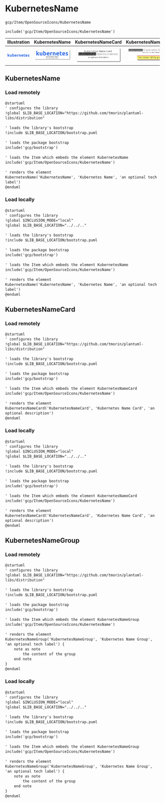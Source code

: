 # KubernetesName


```text
gcp/Item/OpenSourceIcons/KubernetesName
```

```text
include('gcp/Item/OpenSourceIcons/KubernetesName')
```



| Illustration | KubernetesName | KubernetesNameCard | KubernetesNameGroup |
| :---: | :---: | :---: | :---: |
| ![illustration for Illustration](../../../gcp/Item/OpenSourceIcons/KubernetesName.png) | ![illustration for KubernetesName](../../../gcp/Item/OpenSourceIcons/KubernetesName.Local.png) | ![illustration for KubernetesNameCard](../../../gcp/Item/OpenSourceIcons/KubernetesNameCard.Local.png) | ![illustration for KubernetesNameGroup](../../../gcp/Item/OpenSourceIcons/KubernetesNameGroup.Local.png) |




## KubernetesName

### Load remotely
```plantuml
@startuml
' configures the library
!global $LIB_BASE_LOCATION="https://github.com/tmorin/plantuml-libs/distribution"

' loads the library's bootstrap
!include $LIB_BASE_LOCATION/bootstrap.puml

' loads the package bootstrap
include('gcp/bootstrap')

' loads the Item which embeds the element KubernetesName
include('gcp/Item/OpenSourceIcons/KubernetesName')

' renders the element
KubernetesName('KubernetesName', 'Kubernetes Name', 'an optional tech label')
@enduml
```

### Load locally
```plantuml
@startuml
' configures the library
!global $INCLUSION_MODE="local"
!global $LIB_BASE_LOCATION="../../.."

' loads the library's bootstrap
!include $LIB_BASE_LOCATION/bootstrap.puml

' loads the package bootstrap
include('gcp/bootstrap')

' loads the Item which embeds the element KubernetesName
include('gcp/Item/OpenSourceIcons/KubernetesName')

' renders the element
KubernetesName('KubernetesName', 'Kubernetes Name', 'an optional tech label')
@enduml
```

## KubernetesNameCard

### Load remotely
```plantuml
@startuml
' configures the library
!global $LIB_BASE_LOCATION="https://github.com/tmorin/plantuml-libs/distribution"

' loads the library's bootstrap
!include $LIB_BASE_LOCATION/bootstrap.puml

' loads the package bootstrap
include('gcp/bootstrap')

' loads the Item which embeds the element KubernetesNameCard
include('gcp/Item/OpenSourceIcons/KubernetesName')

' renders the element
KubernetesNameCard('KubernetesNameCard', 'Kubernetes Name Card', 'an optional description')
@enduml
```

### Load locally
```plantuml
@startuml
' configures the library
!global $INCLUSION_MODE="local"
!global $LIB_BASE_LOCATION="../../.."

' loads the library's bootstrap
!include $LIB_BASE_LOCATION/bootstrap.puml

' loads the package bootstrap
include('gcp/bootstrap')

' loads the Item which embeds the element KubernetesNameCard
include('gcp/Item/OpenSourceIcons/KubernetesName')

' renders the element
KubernetesNameCard('KubernetesNameCard', 'Kubernetes Name Card', 'an optional description')
@enduml
```

## KubernetesNameGroup

### Load remotely
```plantuml
@startuml
' configures the library
!global $LIB_BASE_LOCATION="https://github.com/tmorin/plantuml-libs/distribution"

' loads the library's bootstrap
!include $LIB_BASE_LOCATION/bootstrap.puml

' loads the package bootstrap
include('gcp/bootstrap')

' loads the Item which embeds the element KubernetesNameGroup
include('gcp/Item/OpenSourceIcons/KubernetesName')

' renders the element
KubernetesNameGroup('KubernetesNameGroup', 'Kubernetes Name Group', 'an optional tech label') {
    note as note
        the content of the group
    end note
}
@enduml
```

### Load locally
```plantuml
@startuml
' configures the library
!global $INCLUSION_MODE="local"
!global $LIB_BASE_LOCATION="../../.."

' loads the library's bootstrap
!include $LIB_BASE_LOCATION/bootstrap.puml

' loads the package bootstrap
include('gcp/bootstrap')

' loads the Item which embeds the element KubernetesNameGroup
include('gcp/Item/OpenSourceIcons/KubernetesName')

' renders the element
KubernetesNameGroup('KubernetesNameGroup', 'Kubernetes Name Group', 'an optional tech label') {
    note as note
        the content of the group
    end note
}
@enduml
```

